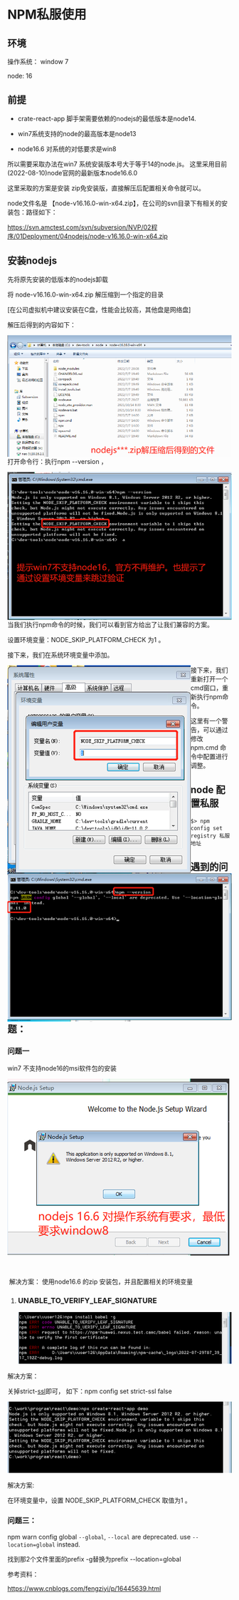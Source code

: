 # NPM私服使用

## 环境

操作系统： window 7 

node:  16



## 前提

* crate-react-app 脚手架需要依赖的nodejs的最低版本是node14. 
* win7系统支持的node的最高版本是node13

* node16.6 对系统的对低要求是win8



所以需要采取办法在win7 系统安装版本号大于等于14的node.js。 这里采用目前(2022-08-10)node官网的最新版本node16.6.0 

这里采取的方案是安装 zip免安装版，直接解压后配置相关命令就可以。 

node文件名是 【node-v16.16.0-win-x64.zip】，在公司的svn目录下有相关的安装包：路径如下：

 https://svn.amctest.com/svn/subversion/NVP/02程序/01Deployment/04nodejs/node-v16.16.0-win-x64.zip





## 安装nodejs

先将原先安装的低版本的nodejs卸载

将 node-v16.16.0-win-x64.zip 解压缩到一个指定的目录

[在公司虚拟机中建议安装在C盘，性能会比较高，其他盘是网络盘]

解压后得到的内容如下：

<img src="./pic/04_nodejs.zip解压缩后得到的文件.png" align="left">





打开命令行：执行npm --version ，

<img src="./pic/05_node安装包zip版在win7系统解压后运行npm得到的结果.png" align="left">

当我们执行npm命令的时候，我们可以看到官方给出了让我们兼容的方案。

设置环境变量：NODE_SKIP_PLATFORM_CHECK 为1 。 

接下来，我们在系统环境变量中添加。

<img src="./pic/06_设置Nodejs跳过对运行平台的校验.png" align="left">



接下来，我们重新打开一个cmd窗口，重新执行npm命令。 

<img src="./pic/07_win7系统运行node16查看npm的版本.png" align=left>



这里有一个警告，可以通过修改 npm.cmd 命令中配置进行调整。 









## node 配置私服

```shell
$> npm config set registry 私服地址
```



 







## 遇到的问题：

###  问题一 

   win7 不支持node16的msi软件包的安装

<img src="./pic/03_node16通过msi软件包在win7系统安装报错_v20220810.png">

​		

​     解决方案： 使用node16.6 的zip 安装包，并且配置相关的环境变量





1. ###  UNABLE_TO_VERIFY_LEAF_SIGNATURE 

   <img src="./pic/01_npm私服配置使用过程出现的问题_v20220729.png">

解决方案：

关掉strict-[ssl](https://so.csdn.net/so/search?q=ssl&spm=1001.2101.3001.7020)即可，
如下：npm config set strict-ssl false



<img src="./pic/02_window7不支持node高版本.png">

解决方案:

在环境变量中，设置 NODE_SKIP_PLATFORM_CHECK  取值为1 。 





### 问题三：

npm warn config global `--global`, `--local` are deprecated. use `--location=global` instead.

找到那2个文件里面的prefix -g替换为prefix --location=global





参考资料：

https://www.cnblogs.com/fengziyi/p/16445639.html
